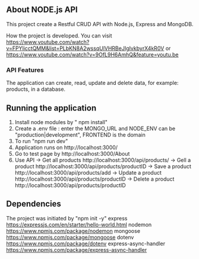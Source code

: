 ## About NODE.js API

This project create a Restful CRUD API with Node.js, Express and MongoDB.

How the project is developed. You can visit https://www.youtube.com/watch?v=FPYlicctQMM&list=PLbKN8A2wssqUlVHRBeJIgIvkbyrX4kR0V or https://www.youtube.com/watch?v=9OfL9H6AmhQ&feature=youtu.be

### API Features

The application can create, read, update and delete data, for example: products, in a database.

## Running the application

1. Install node modules by " npm install"
2. Create a .env file : enter the MONGO_URL and NODE_ENV can be "production|development", FRONTEND is the domain
3. To run "npm run dev"
4. Application runs on http://localhost:3000/
5. Go to test page by http://localhost:3000/About
6. Use API
    -> Get all products http://localhost:3000/api/products/
    -> Gell a product http://localhost:3000/api/products/productID
    -> Save a product http://localhost:3000/api/products/add
    -> Update a product http://localhost:3000/api/products/productID
    -> Delete a product http://localhost:3000/api/products/productID

## Dependencies

The project was initiated by "npm init -y"
express https://expressjs.com/en/starter/hello-world.html
nodemon https://www.npmjs.com/package/nodemon 
mongoose https://www.npmjs.com/package/mongoose
dotenv https://www.npmjs.com/package/dotenv
express-async-handler https://www.npmjs.com/package/express-async-handler

